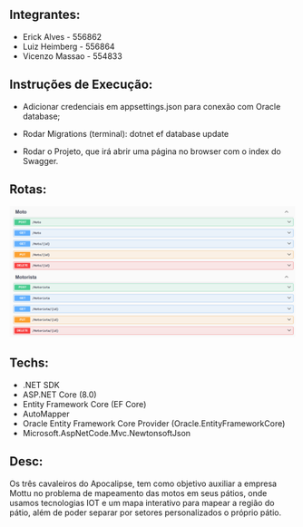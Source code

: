 ## Integrantes:

- Erick Alves - 556862
- Luiz Heimberg - 556864
- Vicenzo Massao - 554833

## Instruções de Execução:

- Adicionar credenciais em appsettings.json para conexão com Oracle database;

- Rodar Migrations (terminal): dotnet ef database update

- Rodar o Projeto, que irá abrir uma página no browser com o index do Swagger.

## Rotas:

![alt text](image.png)

## Techs:

- .NET SDK
- ASP.NET Core (8.0)
- Entity Framework Core (EF Core)
- AutoMapper
- Oracle Entity Framework Core Provider (Oracle.EntityFrameworkCore)
- Microsoft.AspNetCode.Mvc.NewtonsoftJson

## Desc:

Os três cavaleiros do Apocalipse, tem como objetivo auxiliar a empresa Mottu no problema de mapeamento das motos em seus pátios, onde usamos tecnologias IOT e um mapa interativo para mapear a região do pátio, além de poder separar por setores personalizados o próprio pátio.
